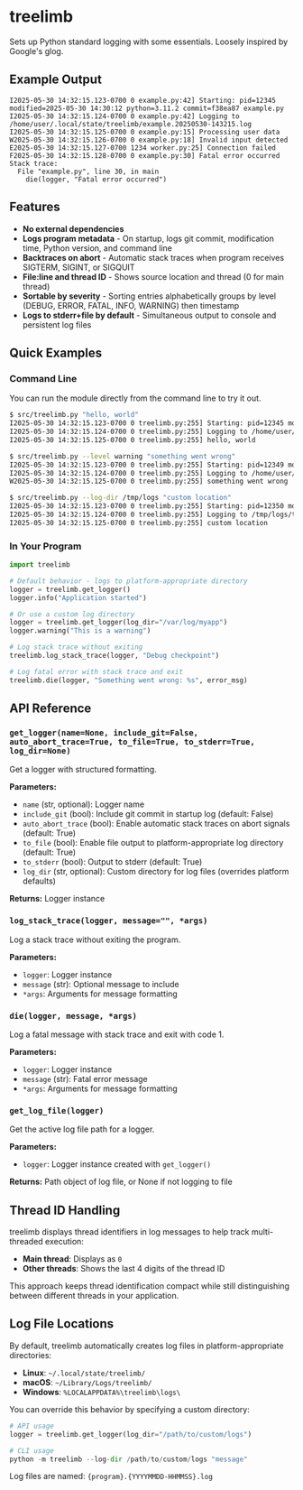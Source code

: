# treelimb

Sets up Python standard logging with some essentials.  Loosely inspired by Google's glog.

## Example Output

```
I2025-05-30 14:32:15.123-0700 0 example.py:42] Starting: pid=12345 modified=2025-05-30 14:30:12 python=3.11.2 commit=f38ea87 example.py
I2025-05-30 14:32:15.124-0700 0 example.py:42] Logging to /home/user/.local/state/treelimb/example.20250530-143215.log
I2025-05-30 14:32:15.125-0700 0 example.py:15] Processing user data
W2025-05-30 14:32:15.126-0700 0 example.py:18] Invalid input detected
E2025-05-30 14:32:15.127-0700 1234 worker.py:25] Connection failed
F2025-05-30 14:32:15.128-0700 0 example.py:30] Fatal error occurred
Stack trace:
  File "example.py", line 30, in main
    die(logger, "Fatal error occurred")
```

## Features

* **No external dependencies**
* **Logs program metadata** - On startup, logs git commit, modification time, Python version, and command line
* **Backtraces on abort** - Automatic stack traces when program receives SIGTERM, SIGINT, or SIGQUIT
* **File:line and thread ID** - Shows source location and thread (0 for main thread)
* **Sortable by severity** - Sorting entries alphabetically groups by level (DEBUG, ERROR, FATAL, INFO, WARNING) then timestamp
* **Logs to stderr+file by default** - Simultaneous output to console and persistent log files

## Quick Examples

### Command Line

You can run the module directly from the command line to try it out.

```bash
$ src/treelimb.py "hello, world"
I2025-05-30 14:32:15.123-0700 0 treelimb.py:255] Starting: pid=12345 modified=2025-05-30 14:30:12 python=3.11.2 treelimb hello, world
I2025-05-30 14:32:15.124-0700 0 treelimb.py:255] Logging to /home/user/.local/state/treelimb/treelimb.20250530-143215.log
I2025-05-30 14:32:15.125-0700 0 treelimb.py:255] hello, world

$ src/treelimb.py --level warning "something went wrong"
I2025-05-30 14:32:15.123-0700 0 treelimb.py:255] Starting: pid=12349 modified=2025-05-30 14:30:12 python=3.11.2 treelimb --level warning "something went wrong"
I2025-05-30 14:32:15.124-0700 0 treelimb.py:255] Logging to /home/user/.local/state/treelimb/treelimb.20250530-143215.log
W2025-05-30 14:32:15.125-0700 0 treelimb.py:255] something went wrong

$ src/treelimb.py --log-dir /tmp/logs "custom location"
I2025-05-30 14:32:15.123-0700 0 treelimb.py:255] Starting: pid=12350 modified=2025-05-30 14:30:12 python=3.11.2 treelimb --log-dir /tmp/logs "custom location"
I2025-05-30 14:32:15.124-0700 0 treelimb.py:255] Logging to /tmp/logs/treelimb.20250530-143215.log
I2025-05-30 14:32:15.125-0700 0 treelimb.py:255] custom location
```

### In Your Program

```python
import treelimb

# Default behavior - logs to platform-appropriate directory
logger = treelimb.get_logger()
logger.info("Application started")

# Or use a custom log directory
logger = treelimb.get_logger(log_dir="/var/log/myapp")
logger.warning("This is a warning")

# Log stack trace without exiting
treelimb.log_stack_trace(logger, "Debug checkpoint")

# Log fatal error with stack trace and exit
treelimb.die(logger, "Something went wrong: %s", error_msg)
```

## API Reference

### `get_logger(name=None, include_git=False, auto_abort_trace=True, to_file=True, to_stderr=True, log_dir=None)`

Get a logger with structured formatting.

**Parameters:**
- `name` (str, optional): Logger name
- `include_git` (bool): Include git commit in startup log (default: False)
- `auto_abort_trace` (bool): Enable automatic stack traces on abort signals (default: True)
- `to_file` (bool): Enable file output to platform-appropriate log directory (default: True)
- `to_stderr` (bool): Output to stderr (default: True)
- `log_dir` (str, optional): Custom directory for log files (overrides platform defaults)

**Returns:** Logger instance

### `log_stack_trace(logger, message="", *args)`

Log a stack trace without exiting the program.

**Parameters:**
- `logger`: Logger instance
- `message` (str): Optional message to include
- `*args`: Arguments for message formatting

### `die(logger, message, *args)`

Log a fatal message with stack trace and exit with code 1.

**Parameters:**
- `logger`: Logger instance  
- `message` (str): Fatal error message
- `*args`: Arguments for message formatting

### `get_log_file(logger)`

Get the active log file path for a logger.

**Parameters:**
- `logger`: Logger instance created with `get_logger()`

**Returns:** Path object of log file, or None if not logging to file

## Thread ID Handling

treelimb displays thread identifiers in log messages to help track multi-threaded execution:

- **Main thread**: Displays as `0`
- **Other threads**: Shows the last 4 digits of the thread ID

This approach keeps thread identification compact while still distinguishing between different threads in your application.

## Log File Locations

By default, treelimb automatically creates log files in platform-appropriate directories:

- **Linux**: `~/.local/state/treelimb/`
- **macOS**: `~/Library/Logs/treelimb/`  
- **Windows**: `%LOCALAPPDATA%\treelimb\logs\`

You can override this behavior by specifying a custom directory:

```python
# API usage
logger = treelimb.get_logger(log_dir="/path/to/custom/logs")

# CLI usage  
python -m treelimb --log-dir /path/to/custom/logs "message"
```

Log files are named: `{program}.{YYYYMMDD-HHMMSS}.log`
